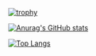 [![trophy](https://github-profile-trophy.vercel.app/?username=usman10scorpio&count_private=true&layout=compact)](https://github.com/ryo-ma/github-profile-trophy)

[![Anurag's GitHub stats](https://github-readme-stats.vercel.app/api?username=usman10scorpio&count_private=true&show_icons=true&layout=compact)](https://github.com/usman10scorpio/github-readme-stats)

[![Top Langs](https://github-readme-stats.vercel.app/api/top-langs/?username=usman10scorpio&layout=compact)](https://github.com/usman10scorpio/github-readme-stats)

